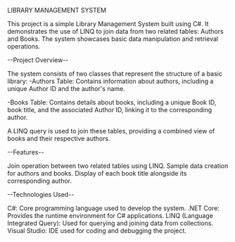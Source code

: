 LIBRARY MANAGEMENT SYSTEM

This project is a simple Library Management System built using C#. It demonstrates the use of LINQ to join data from two related tables: Authors and Books. The system showcases basic data manipulation and retrieval operations.

--Project Overview--

The system consists of two classes that represent the structure of a basic library:
-Authors Table: Contains information about authors, including a unique Author ID and the author's name.

-Books Table: Contains details about books, including a unique Book ID, book title, and the associated Author ID, linking it to the corresponding author.

A LINQ query is used to join these tables, providing a combined view of books and their respective authors.

--Features--

Join operation between two related tables using LINQ.
Sample data creation for authors and books.
Display of each book title alongside its corresponding author.

--Technologies Used--

C#: Core programming language used to develop the system.
.NET Core: Provides the runtime environment for C# applications.
LINQ (Language Integrated Query): Used for querying and joining data from collections.
Visual Studio: IDE used for coding and debugging the project.
